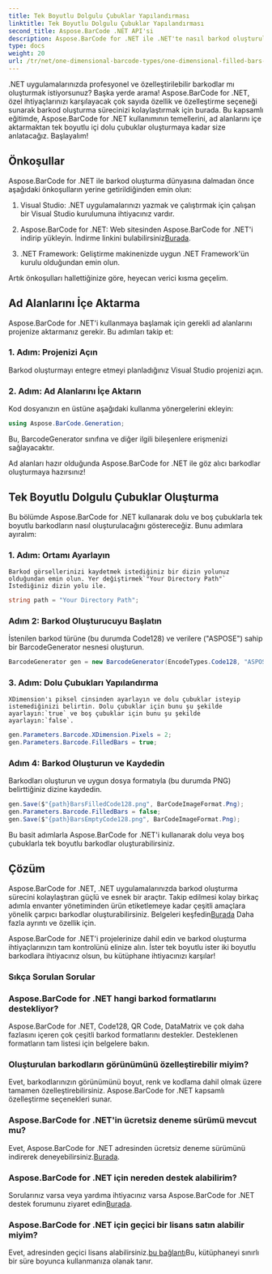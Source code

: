 ```yaml
---
title: Tek Boyutlu Dolgulu Çubuklar Yapılandırması
linktitle: Tek Boyutlu Dolgulu Çubuklar Yapılandırması
second_title: Aspose.BarCode .NET API'si
description: Aspose.BarCode for .NET ile .NET'te nasıl barkod oluşturulacağını öğrenin. Bu kapsamlı eğitim, ad alanlarının içe aktarılmasından tek boyutlu barkodlar oluşturmaya kadar her şeyi kapsar.
type: docs
weight: 20
url: /tr/net/one-dimensional-barcode-types/one-dimensional-filled-bars-configuration/
---
```


.NET uygulamalarınızda profesyonel ve özelleştirilebilir barkodlar mı oluşturmak istiyorsunuz? Başka yerde arama! Aspose.BarCode for .NET, özel ihtiyaçlarınızı karşılayacak çok sayıda özellik ve özelleştirme seçeneği sunarak barkod oluşturma sürecinizi kolaylaştırmak için burada. Bu kapsamlı eğitimde, Aspose.BarCode for .NET kullanımının temellerini, ad alanlarını içe aktarmaktan tek boyutlu içi dolu çubuklar oluşturmaya kadar size anlatacağız. Başlayalım!

## Önkoşullar

Aspose.BarCode for .NET ile barkod oluşturma dünyasına dalmadan önce aşağıdaki önkoşulların yerine getirildiğinden emin olun:

1. Visual Studio: .NET uygulamalarınızı yazmak ve çalıştırmak için çalışan bir Visual Studio kurulumuna ihtiyacınız vardır.

2.  Aspose.BarCode for .NET: Web sitesinden Aspose.BarCode for .NET'i indirip yükleyin. İndirme linkini bulabilirsiniz[Burada](https://releases.aspose.com/barcode/net/).

3. .NET Framework: Geliştirme makinenizde uygun .NET Framework'ün kurulu olduğundan emin olun.

Artık önkoşulları hallettiğinize göre, heyecan verici kısma geçelim.

## Ad Alanlarını İçe Aktarma

Aspose.BarCode for .NET'i kullanmaya başlamak için gerekli ad alanlarını projenize aktarmanız gerekir. Bu adımları takip et:

### 1. Adım: Projenizi Açın
   Barkod oluşturmayı entegre etmeyi planladığınız Visual Studio projenizi açın.

### 2. Adım: Ad Alanlarını İçe Aktarın
   Kod dosyanızın en üstüne aşağıdaki kullanma yönergelerini ekleyin:

   ```csharp
   using Aspose.BarCode.Generation;
   ```

   Bu, BarcodeGenerator sınıfına ve diğer ilgili bileşenlere erişmenizi sağlayacaktır.

Ad alanları hazır olduğunda Aspose.BarCode for .NET ile göz alıcı barkodlar oluşturmaya hazırsınız!

## Tek Boyutlu Dolgulu Çubuklar Oluşturma

Bu bölümde Aspose.BarCode for .NET kullanarak dolu ve boş çubuklarla tek boyutlu barkodların nasıl oluşturulacağını göstereceğiz. Bunu adımlara ayıralım:

### 1. Adım: Ortamı Ayarlayın
    Barkod görsellerinizi kaydetmek istediğiniz bir dizin yolunuz olduğundan emin olun. Yer değiştirmek`"Your Directory Path"` İstediğiniz dizin yolu ile.

   ```csharp
   string path = "Your Directory Path";
   ```

### Adım 2: Barkod Oluşturucuyu Başlatın
   İstenilen barkod türüne (bu durumda Code128) ve verilere ("ASPOSE") sahip bir BarcodeGenerator nesnesi oluşturun.

   ```csharp
   BarcodeGenerator gen = new BarcodeGenerator(EncodeTypes.Code128, "ASPOSE");
   ```

### 3. Adım: Dolu Çubukları Yapılandırma
    XDimension'ı piksel cinsinden ayarlayın ve dolu çubuklar isteyip istemediğinizi belirtin. Dolu çubuklar için bunu şu şekilde ayarlayın:`true` ve boş çubuklar için bunu şu şekilde ayarlayın:`false`.

   ```csharp
   gen.Parameters.Barcode.XDimension.Pixels = 2;
   gen.Parameters.Barcode.FilledBars = true;
   ```

### Adım 4: Barkod Oluşturun ve Kaydedin
   Barkodları oluşturun ve uygun dosya formatıyla (bu durumda PNG) belirttiğiniz dizine kaydedin.

   ```csharp
   gen.Save($"{path}BarsFilledCode128.png", BarCodeImageFormat.Png);
   gen.Parameters.Barcode.FilledBars = false;
   gen.Save($"{path}BarsEmptyCode128.png", BarCodeImageFormat.Png);
   ```

Bu basit adımlarla Aspose.BarCode for .NET'i kullanarak dolu veya boş çubuklarla tek boyutlu barkodlar oluşturabilirsiniz.

## Çözüm

Aspose.BarCode for .NET, .NET uygulamalarınızda barkod oluşturma sürecini kolaylaştıran güçlü ve esnek bir araçtır. Takip edilmesi kolay birkaç adımla envanter yönetiminden ürün etiketlemeye kadar çeşitli amaçlara yönelik çarpıcı barkodlar oluşturabilirsiniz. Belgeleri keşfedin[Burada](https://reference.aspose.com/barcode/net/) Daha fazla ayrıntı ve özellik için.

Aspose.BarCode for .NET'i projelerinize dahil edin ve barkod oluşturma ihtiyaçlarınızın tam kontrolünü elinize alın. İster tek boyutlu ister iki boyutlu barkodlara ihtiyacınız olsun, bu kütüphane ihtiyacınızı karşılar!

### Sıkça Sorulan Sorular

### Aspose.BarCode for .NET hangi barkod formatlarını destekliyor?
Aspose.BarCode for .NET, Code128, QR Code, DataMatrix ve çok daha fazlasını içeren çok çeşitli barkod formatlarını destekler. Desteklenen formatların tam listesi için belgelere bakın.

### Oluşturulan barkodların görünümünü özelleştirebilir miyim?
Evet, barkodlarınızın görünümünü boyut, renk ve kodlama dahil olmak üzere tamamen özelleştirebilirsiniz. Aspose.BarCode for .NET kapsamlı özelleştirme seçenekleri sunar.

### Aspose.BarCode for .NET'in ücretsiz deneme sürümü mevcut mu?
Evet, Aspose.BarCode for .NET adresinden ücretsiz deneme sürümünü indirerek deneyebilirsiniz.[Burada](https://releases.aspose.com/).

### Aspose.BarCode for .NET için nereden destek alabilirim?
 Sorularınız varsa veya yardıma ihtiyacınız varsa Aspose.BarCode for .NET destek forumunu ziyaret edin[Burada](https://forum.aspose.com/c/barcode/13).

### Aspose.BarCode for .NET için geçici bir lisans satın alabilir miyim?
 Evet, adresinden geçici lisans alabilirsiniz.[bu bağlantı](https://purchase.aspose.com/temporary-license/)Bu, kütüphaneyi sınırlı bir süre boyunca kullanmanıza olanak tanır.